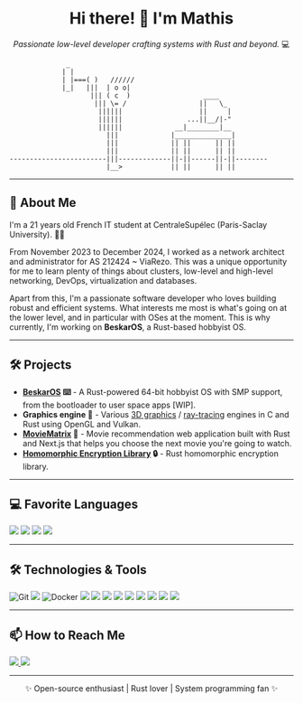<h1 align="center">Hi there! 👋 I'm Mathis</h1>

<p align="center">
  <em>Passionate low-level developer crafting systems with Rust and beyond.</em> 💻
</p>

```
              _
             | |
             | |===( )   //////
             |_|   |||  | o o|
                    ||| ( c  )                  ____
                     ||| \= /                  ||   \_
                      ||||||                   ||     |
                      ||||||                ...||__/|-"
                      ||||||             __|________|__
                        |||             |______________|
                        |||             || ||      || ||
                        |||             || ||      || ||
------------------------|||-------------||-||------||-||--------
                        |__>            || ||      || ||
```

<hr>

<h2>🚀 About Me</h2>
<p>
  I'm a 21 years old French IT student at CentraleSupélec (Paris-Saclay University). 👨‍🎓

  From November 2023 to December 2024, I worked as a network architect and administrator for AS 212424 ~ ViaRezo.
  This was a unique opportunity for me to learn plenty of things about clusters, low-level and high-level networking, DevOps, virtualization and databases.

  Apart from this, I'm a passionate software developer who loves building robust and efficient systems. 
  What interests me most is what's going on at the lower level, and in particular with OSes at the moment.
  This is why currently, I'm working on <strong>BeskarOS</strong>, a Rust-based hobbyist OS.
</p>

<hr>

<h2>🛠️ Projects</h2>
<ul>
  <li><strong><a href="https://github.com/mathisbot/beskar-os">BeskarOS</a> ⌨️</strong> - A Rust-powered 64-bit hobbyist OS with SMP support, from the bootloader to user space apps [WIP].</li>
  <li><strong>Graphics engine 🚗</strong> - Various <a href="https://github.com/mathisbot/opengl-fps">3D graphics</a> / <a href="https://github.com/mathisbot/raytracing">ray-tracing</a> engines in C and Rust using OpenGL and Vulkan.</li>
  <li><strong><a href="https://github.com/mathisbot/movie-matrix">MovieMatrix</a> 🍿</strong> - Movie recommendation web application built with Rust and Next.js that helps you choose the next movie you're going to watch.</li>
  <li><strong><a href="https://github.com/mathisbot/homomorph-rust">Homomorphic Encryption Library</a> 🔒</strong> - Rust homomorphic encryption library.</li>
</ul>

<hr>

<h2>💻 Favorite Languages</h2>
<p>
  <img src="https://img.shields.io/badge/Rust-%23000000.svg?style=for-the-badge&logo=rust&logoColor=orange" />
  <img src="https://img.shields.io/badge/C-%2300599C.svg?style=for-the-badge&logo=c&logoColor=white" />
  <img src="https://img.shields.io/badge/Python-3670A0?style=for-the-badge&logo=python&logoColor=ffdd54" />
  <img src="https://img.shields.io/badge/ASM-%23000000.svg?style=for-the-badge&logo=assemblyscript&logoColor=blue" />
</p>

<hr>

<h2>🛠️ Technologies & Tools</h2>
<p>
  <img src="https://img.shields.io/badge/Git-F05032?style=for-the-badge&logo=git&logoColor=white" alt="Git">
  <img src="https://img.shields.io/badge/kubernetes-%23326ce5.svg?style=for-the-badge&logo=kubernetes&logoColor=white"/>
  <img src="https://img.shields.io/badge/Docker-2496ED?style=for-the-badge&logo=docker&logoColor=white" alt="Docker">
  <img src="https://img.shields.io/badge/ansible-%231A1918.svg?style=for-the-badge&logo=ansible&logoColor=white">
  <img src="https://img.shields.io/badge/jinja-white.svg?style=for-the-badge&logo=jinja&logoColor=black">
  <img src="https://img.shields.io/badge/Ceph-%EF5C55.svg?style=for-the-badge&logo=ceph"/>
  <img src="https://img.shields.io/badge/OpenStack-%23f01742.svg?style=for-the-badge&logo=openstack&logoColor=white"/>
  <img src="https://img.shields.io/badge/PostgreSQL-%060.svg?style=for-the-badge&logo=postgresql&logoColor=white" />
  <img src="https://img.shields.io/badge/MariaDB-003545?style=for-the-badge&logo=mariadb&logoColor=white">
  <img src="https://img.shields.io/badge/MySQL-%2300f.svg?style=for-the-badge&logo=mysql&logoColor=white" />
  <img src="https://img.shields.io/badge/datadog-%23632CA6.svg?style=for-the-badge&logo=datadog&logoColor=white" />
  <img src="https://img.shields.io/badge/Postman-FF6C37?style=for-the-badge&logo=postman&logoColor=white"/>
</p>

<hr>

<h2>📫 How to Reach Me</h2>
<p>
  <a href="https://www.linkedin.com/in/mathis-bottinelli/">
    <img src="https://img.shields.io/badge/linkedin-%230077B5.svg?style=for-the-badge&logo=linkedin&logoColor=white" >
    </a>
    <a href="mailto:mathis.bottinelli@student-cs.fr">
    <img src="https://img.shields.io/badge/Outlook-0078D4?style=for-the-badge&logo=microsoft-outlook&logoColor=white" >
    </a>
</p>

<hr>

<p align="center">✨ Open-source enthusiast | Rust lover | System programming fan ✨</p>

